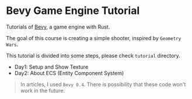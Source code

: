 # Bevy Game Engine Tutorial

Tutorials of [Bevy](https://bevyengine.org/), a game engine with Rust.

The goal of this course is creating a simple shooter, inspired by `Geometry Wars`.

This tutorial is divided into some steps, please check `tutorial` directory.

* Day1: Setup and Show Texture
* Day2: About ECS (Entity Component System)

> In articles, I used `Bevy 0.4`. There is possibility that these code won't work in the future.